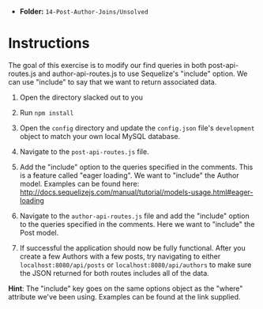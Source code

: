 - **Folder:** `14-Post-Author-Joins/Unsolved`

# Instructions

The goal of this exercise is to modify our find queries in both post-api-routes.js and author-api-routes.js to use Sequelize's "include" option. We can use "include" to say that we want to return associated data.

1. Open the directory slacked out to you

2. Run `npm install`

3. Open the `config` directory and update the `config.json` file's `development` object to match your own local MySQL database.

4. Navigate to the `post-api-routes.js` file.

5. Add the "include" option to the queries specified in the comments. This is a feature called "eager loading". We want to "include" the Author model. Examples can be found here:
   <http://docs.sequelizejs.com/manual/tutorial/models-usage.html#eager-loading>

6. Navigate to the `author-api-routes.js` file and add the "include" option to the queries specified in the comments. Here we want to "include" the Post model.

7. If successful the application should now be fully functional. After you create a few Authors with a few posts, try navigating to either `localhost:8080/api/posts` or `localhost:8080/api/authors` to make sure the JSON returned for both routes includes all of the data.

**Hint**: The "include" key goes on the same options object as the "where" attribute we've been using. Examples can be found at the link supplied.
